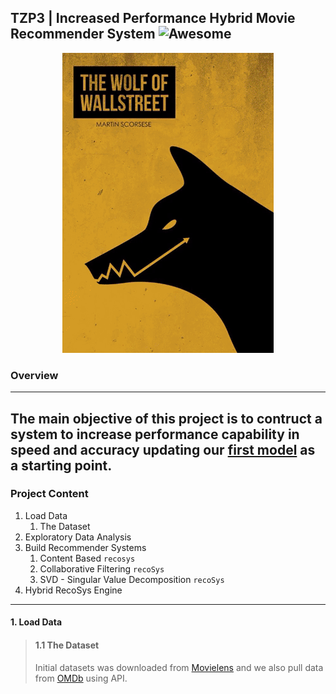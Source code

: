## TZP3 | Increased Performance Hybrid Movie Recommender System ![Awesome](https://awesome.re/badge.svg)


<p align="center"> 
<img src="img/tzp3_img.gif">
</p>

### Overview 
---
The main objective of this project is to contruct a system to increase performance capability in speed and accuracy updating our [first model](https://columbia.bootcampcontent.com/Zee/movies_rec_project_3) as a starting point.
---
### Project Content
1. Load Data
   1. The Dataset 
2. Exploratory Data Analysis
3. Build Recommender Systems
   1. Content Based `recosys` 
   2. Collaborative Filtering `recoSys`
   3. SVD - Singular Value Decomposition `recoSys`
4. Hybrid RecoSys Engine 
---
#### 1. Load Data
>#### 1.1 The Dataset 
>Initial datasets was downloaded from [Movielens](https://grouplens.org/datasets/movielens/) and we also pull data from [OMDb](http://www.omdbapi.com/) using API. 
